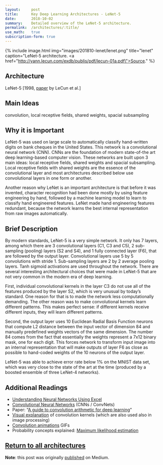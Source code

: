 ```yaml
---
layout:     post
title:      Key Deep Learning Architectures - LeNet-5
date:       2018-10-02
summary:    Detailed overview of the LeNet-5 architecture.
permalink:	/architectures/:title/
use_math:	true
subscription-form: true
---
```


{% include image.html
            img="images/201810-lenet/lenet.png"
            title="lenet"
            caption="LeNet-5 architecture. <a href=\"http://yann.lecun.com/exdb/publis/pdf/lecun-01a.pdf\">Source</a>." %}

## Architecture
LeNet-5 [1998, [paper](http://yann.lecun.com/exdb/publis/pdf/lecun-01a.pdf) by LeCun et al.]

## Main Ideas

convolution, local receptive fields, shared weights, spacial subsampling

## Why it is Important

LeNet-5 was used on large scale to automatically classify hand-written digits on bank cheques in the United States. This network is a convolutional neural network (CNN). CNNs are the foundation of modern state-of-the art deep learning-based computer vision. These networks are built upon 3 main ideas: local receptive fields, shared weights and spacial subsampling. Local receptive fields with shared weights are the essence of the convolutional layer and most architectures described below use convolutional layers in one form or another.

Another reason why LeNet is an important architecture is that before it was invented, character recognition had been done mostly by using feature engineering by hand, followed by a machine learning model to learn to classify hand engineered features. LeNet made hand engineering features redundant, because the network learns the best internal representation from raw images automatically.

## Brief Description

By modern standards, LeNet-5 is a very simple network. It only has 7 layers, among which there are 3 convolutional layers (C1, C3 and C5), 2 sub-sampling (pooling) layers (S2 and S4), and 1 fully connected layer (F6), that are followed by the output layer. Convolutional layers use 5 by 5 convolutions with stride 1. Sub-sampling layers are 2 by 2 average pooling layers. Tanh sigmoid activations are used throughout the network. There are several interesting architectural choices that were made in LeNet-5 that are not very common in the modern era of deep learning.

First, individual convolutional kernels in the layer C3 do not use all of the features produced by the layer S2, which is very unusual by today’s standard. One reason for that is to made the network less computationally demanding. The other reason was to make convolutional kernels learn different patterns. This makes perfect sense: if different kernels receive different inputs, they will learn different patterns.

Second, the output layer uses 10 Euclidean Radial Basis Function neurons that compute L2 distance between the input vector of dimension 84 and manually predefined weights vectors of the same dimension. The number 84 comes from the fact that essentially the weights represent a 7x12 binary mask, one for each digit. This forces network to transform input image into an internal representation that will make outputs of layer F6 as close as possible to hand-coded weights of the 10 neurons of the output layer.

LeNet-5 was able to achieve error rate below 1% on the MNIST data set, which was very close to the state of the art at the time (produced by a boosted ensemble of three LeNet-4 networks).

## Additional Readings

- [Understanding Neural Networks Using Excel](https://towardsdatascience.com/understanding-convolutions-using-excel-886ca0a964b7)
- [Convolutional Neural Networks](https://cs231n.github.io/convolutional-networks/) (CNNs / ConvNets)
- Paper: “[A guide to convolution arithmetic for deep learning](https://arxiv.org/pdf/1603.07285.pdf)"
- [Visual explanation](http://setosa.io/ev/image-kernels/) of convolution kernels (which are also used also in image processing)
- [Convolution animations](https://github.com/vdumoulin/conv_arithmetic) GIFs
- Probability concepts explained: [Maximum likelihood estimation](https://towardsdatascience.com/probability-concepts-explained-maximum-likelihood-estimation-c7b4342fdbb1)

## [Return to all architectures](/architectures/)

**Note**: this post was originally [published](https://medium.com/@pechyonkin/key-deep-learning-architectures-lenet-5-6fc3c59e6f4) on Medium.